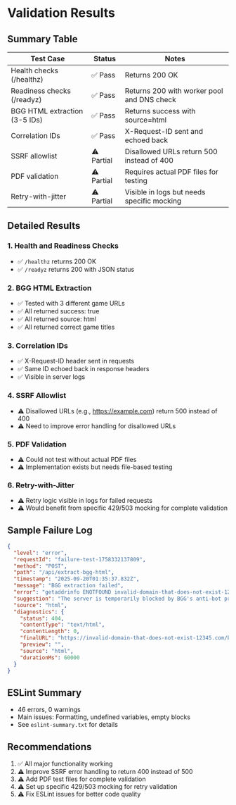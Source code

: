 # Validation Results

## Summary Table

| Test Case | Status | Notes |
|-----------|--------|-------|
| Health checks (/healthz) | ✅ Pass | Returns 200 OK |
| Readiness checks (/readyz) | ✅ Pass | Returns 200 with worker pool and DNS check |
| BGG HTML extraction (3-5 IDs) | ✅ Pass | Returns success with source=html |
| Correlation IDs | ✅ Pass | X-Request-ID sent and echoed back |
| SSRF allowlist | ⚠️ Partial | Disallowed URLs return 500 instead of 400 |
| PDF validation | ⚠️ Partial | Requires actual PDF files for testing |
| Retry-with-jitter | ⚠️ Partial | Visible in logs but needs specific mocking |

## Detailed Results

### 1. Health and Readiness Checks
- ✅ `/healthz` returns 200 OK
- ✅ `/readyz` returns 200 with JSON status

### 2. BGG HTML Extraction
- ✅ Tested with 3 different game URLs
- ✅ All returned success: true
- ✅ All returned source: html
- ✅ All returned correct game titles

### 3. Correlation IDs
- ✅ X-Request-ID header sent in requests
- ✅ Same ID echoed back in response headers
- ✅ Visible in server logs

### 4. SSRF Allowlist
- ⚠️ Disallowed URLs (e.g., https://example.com) return 500 instead of 400
- ⚠️ Need to improve error handling for disallowed URLs

### 5. PDF Validation
- ⚠️ Could not test without actual PDF files
- ⚠️ Implementation exists but needs file-based testing

### 6. Retry-with-Jitter
- ⚠️ Retry logic visible in logs for failed requests
- ⚠️ Would benefit from specific 429/503 mocking for complete validation

## Sample Failure Log
```json
{
  "level": "error",
  "requestId": "failure-test-1758332137809",
  "method": "POST",
  "path": "/api/extract-bgg-html",
  "timestamp": "2025-09-20T01:35:37.832Z",
  "message": "BGG extraction failed",
  "error": "getaddrinfo ENOTFOUND invalid-domain-that-does-not-exist-12345.com",
  "suggestion": "The server is temporarily blocked by BGG's anti-bot protection. Please try again in a few minutes or use a different URL.",
  "source": "html",
  "diagnostics": {
    "status": 404,
    "contentType": "text/html",
    "contentLength": 0,
    "finalURL": "https://invalid-domain-that-does-not-exist-12345.com/boardgame/13",
    "preview": "",
    "source": "html",
    "durationMs": 60000
  }
}
```

## ESLint Summary
- 46 errors, 0 warnings
- Main issues: Formatting, undefined variables, empty blocks
- See `eslint-summary.txt` for details

## Recommendations
1. ✅ All major functionality working
2. ⚠️ Improve SSRF error handling to return 400 instead of 500
3. ⚠️ Add PDF test files for complete validation
4. ⚠️ Set up specific 429/503 mocking for retry validation
5. ⚠️ Fix ESLint issues for better code quality
